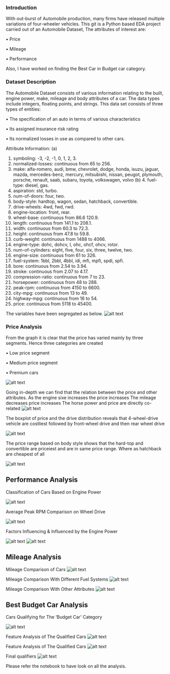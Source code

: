 ### Introduction

With out-burst of Automobile production, many firms have released multiple variations of four-wheeler vehicles. This git is a Python based EDA project carried out of an Automobile Dataset, The attributes of interest are:	

•	Price

•	Mileage 

•	Performance 

Also, I have worked on finding the Best Car in Budget car category.

### Dataset Description

The Automobile Dataset consists of various information relating to the built, engine power, make, mileage and body attributes of a car. The data types include integers, floating points, and strings.
This data set consists of three types of entities:

•	The specification of an auto in terms of various characteristics

•	Its assigned insurance risk rating

•	Its normalized losses in use as compared to other cars. 

Attribute Information:
(a)	
1. symboling: -3, -2, -1, 0, 1, 2, 3.
2. normalized-losses: continuous from 65 to 256.
3. make: alfa-romero, audi, bmw, chevrolet, dodge, honda, isuzu, jaguar, mazda, mercedes-benz,  mercury, mitsubishi, nissan, peugot, plymouth, porsche, renault, saab, subaru, toyota, volkswagen, volvo
(b)	4. fuel-type: diesel, gas.
5. aspiration: std, turbo.
6. num-of-doors: four, two.
7. body-style: hardtop, wagon, sedan, hatchback, convertible.
8. drive-wheels: 4wd, fwd, rwd.
9. engine-location: front, rear.
10. wheel-base: continuous from 86.6 120.9.
11. length: continuous from 141.1 to 208.1.
12. width: continuous from 60.3 to 72.3.
13. height: continuous from 47.8 to 59.8.
14. curb-weight: continuous from 1488 to 4066.
15. engine-type: dohc, dohcv, l, ohc, ohcf, ohcv, rotor.
16. num-of-cylinders: eight, five, four, six, three, twelve, two.
17. engine-size: continuous from 61 to 326.
18. fuel-system: 1bbl, 2bbl, 4bbl, idi, mfi, mpfi, spdi, spfi.
19. bore: continuous from 2.54 to 3.94.
20. stroke: continuous from 2.07 to 4.17.
21. compression-ratio: continuous from 7 to 23.
22. horsepower: continuous from 48 to 288.
23. peak-rpm: continuous from 4150 to 6600.
24. city-mpg: continuous from 13 to 49.
25. highway-mpg: continuous from 16 to 54.
26. price: continuous from 5118 to 45400.

The variables have been segregated as below.
![alt text](https://github.com/aditya-karampudi/eda_car_dataset/blob/master/images/Picture19.png)
            
### Price Analysis
From the graph it is clear that the price has varied mainly by three segments. Hence three categories are created 

•	Low price segment

•	Medium price segment

•	Premium cars

 ![alt text](https://github.com/aditya-karampudi/eda_car_dataset/blob/master/images/Picture20.png)
 
 Going in-depth we can find that the relation between the price and other attributes.
 As the engine sixe increases the price increases
 The mileage decreases price increases
 The horse power and price are directly co-related
 ![alt text](https://github.com/aditya-karampudi/eda_car_dataset/blob/master/images/Picture4.png)
 
 The boxplot of price and the drive distribution reveals that 4-wheel-drive vehicle are costliest followed by front-wheel drive and then rear wheel drive
 
 ![alt text](https://github.com/aditya-karampudi/eda_car_dataset/blob/master/images/Picture5.png)
 
 The price range based on body style shows that the hard-top and convertible are priceiest and are in same price range. Where as hatchback are cheapest of all
 
 ![alt text](https://github.com/aditya-karampudi/eda_car_dataset/blob/master/images/Picture6.png)
 
 
 ## Performance Analysis
 
 Classification of Cars Based on Engine Power
 
 ![alt text](https://github.com/aditya-karampudi/eda_car_dataset/blob/master/images/Picture21.png)
 
 
 Average Peak RPM Comparison on Wheel Drive
 
 ![alt text](https://github.com/aditya-karampudi/eda_car_dataset/blob/master/images/Picture8.png)
 
 Factors Influencing & Influenced by the Engine Power
 
 ![alt text](https://github.com/aditya-karampudi/eda_car_dataset/blob/master/images/Picture9.png)
 ![alt text](https://github.com/aditya-karampudi/eda_car_dataset/blob/master/images/Picture10.png)
 
 
 ## Mileage Analysis
 Mileage Comparison of Cars
 ![alt text](https://github.com/aditya-karampudi/eda_car_dataset/blob/master/images/Picture11.png)
 
 Mileage Comparison With Different Fuel Systems
 ![alt text](https://github.com/aditya-karampudi/eda_car_dataset/blob/master/images/Picture12.png)
 
 Mileage Comparison With Other Attributes
 ![alt text](https://github.com/aditya-karampudi/eda_car_dataset/blob/master/images/Picture13.png)
 
 ## Best Budget Car  Analysis
 
 Cars Qualifying for The ‘Budget Car’ Category
 
 ![alt text](https://github.com/aditya-karampudi/eda_car_dataset/blob/master/images/Picture18.png)
 
 Feature Analysis of The Qualified Cars
 ![alt text](https://github.com/aditya-karampudi/eda_car_dataset/blob/master/images/Picture15.png)
 
 Feature Analysis of The Qualified Cars
 ![alt text](https://github.com/aditya-karampudi/eda_car_dataset/blob/master/images/Picture16.png)
 
 Final qualifiers
 ![alt text](https://github.com/aditya-karampudi/eda_car_dataset/blob/master/images/Picture17.png)
            
Please refer the notebook to have look on all the analysis.




